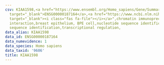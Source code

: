 ```yaml
---
csv: KIAA1598,<a href="https://www.ensembl.org/Homo_sapiens/Gene/Summary?db=core;g=ENSG00000187164"
  target="_blank">ENSG00000187164</a>,<a href="https://www.ncbi.nlm.nih.gov/pubmed/22863008"
  target="_blank"><i class="fas fa-file"></i></a>",chromatin immunoprecipitation assay,direct
  interaction,breast epithelium, BPE cell,nucleotide sequence identification,nucleotide
  sequence identification,transcriptional regulation,
data_alias: KIAA1598
data_id: ENSG00000187164
data_numevidence: 1
data_species: Homo sapiens
data_taxid: '9606'
title: KIAA1598
---
```

